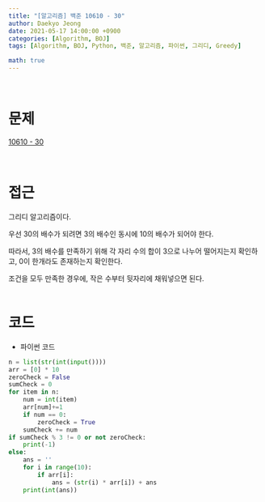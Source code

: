 ```yaml
---
title: "[알고리즘] 백준 10610 - 30"
author: Daekyo Jeong
date: 2021-05-17 14:00:00 +0900
categories: [Algorithm, BOJ]
tags: [Algorithm, BOJ, Python, 백준, 알고리즘, 파이썬, 그리디, Greedy]

math: true
---
```


<br/>

# **문제**

[10610 - 30](https://www.acmicpc.net/problem/10610)

<br/>

# **접근**

그리디 알고리즘이다.  

우선 30의 배수가 되려면 3의 배수인 동시에 10의 배수가 되어야 한다.  

따라서, 3의 배수를 만족하기 위해 각 자리 수의 합이 3으로 나누어 떨어지는지 확인하고, 0이 한개라도 존재하는지 확인한다.  

조건을 모두 만족한 경우에, 작은 수부터 뒷자리에 채워넣으면 된다.  
<br/>

# **코드**

- 파이썬 코드   

```py
n = list(str(int(input())))
arr = [0] * 10
zeroCheck = False
sumCheck = 0
for item in n:
    num = int(item)
    arr[num]+=1
    if num == 0:
        zeroCheck = True
    sumCheck += num
if sumCheck % 3 != 0 or not zeroCheck:
    print(-1)
else:
    ans = ''
    for i in range(10):
        if arr[i]:
            ans = (str(i) * arr[i]) + ans
    print(int(ans))

```

<br/>
